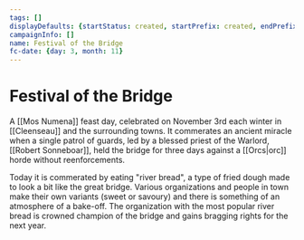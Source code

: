 ```yaml
---
tags: []
displayDefaults: {startStatus: created, startPrefix: created, endPrefix: destroyed, endStatus: destroyed}
campaignInfo: []
name: Festival of the Bridge
fc-date: {day: 3, month: 11}
---
```

# Festival of the Bridge

A [[Mos Numena]] feast day, celebrated on November 3rd each winter in [[Cleenseau]] and the surrounding towns. It commerates an ancient miracle when a single patrol of guards, led by a blessed priest of the Warlord, [[Robert Sonneboar]], held the bridge for three days against a [[Orcs|orc]] horde without reenforcements.

Today it is commerated by eating "river bread", a type of fried dough made to look a bit like the great bridge. Various organizations and people in town make their own variants (sweet or savoury) and there is something of an atmosphere of a bake-off. The organization with the most popular river bread is crowned champion of the bridge and gains bragging rights for the next year.